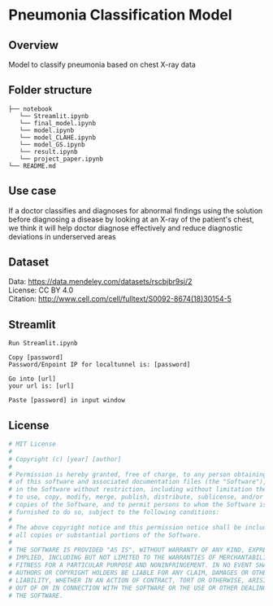# Pneumonia Classification Model

## Overview

Model to classify pneumonia based on chest X-ray data

## Folder structure

```
├── notebook
   └── Streamlit.ipynb
   └── final_model.ipynb
   └── model.ipynb
   └── model_CLAHE.ipynb
   └── model_GS.ipynb
   └── result.ipynb
   └── project_paper.ipynb
└── README.md
```
## Use case

If a doctor classifies and diagnoses for abnormal findings using the solution before diagnosing a disease by looking at an X-ray of the patient's chest, we think it will help doctor diagnose effectively and reduce diagnostic deviations in underserved areas


## Dataset

Data: https://data.mendeley.com/datasets/rscbjbr9sj/2  
License: CC BY 4.0  
Citation: http://www.cell.com/cell/fulltext/S0092-8674(18)30154-5

## Streamlit

```
Run Streamlit.ipynb

Copy [password]
Password/Enpoint IP for localtunnel is: [password]

Go into [url]
your url is: [url]

Paste [password] in input window
```

## License

```python
# MIT License
#
# Copyright (c) [year] [author]
#
# Permission is hereby granted, free of charge, to any person obtaining a copy
# of this software and associated documentation files (the "Software"), to deal
# in the Software without restriction, including without limitation the rights
# to use, copy, modify, merge, publish, distribute, sublicense, and/or sell
# copies of the Software, and to permit persons to whom the Software is
# furnished to do so, subject to the following conditions:
#
# The above copyright notice and this permission notice shall be included in
# all copies or substantial portions of the Software.
#
# THE SOFTWARE IS PROVIDED "AS IS", WITHOUT WARRANTY OF ANY KIND, EXPRESS OR
# IMPLIED, INCLUDING BUT NOT LIMITED TO THE WARRANTIES OF MERCHANTABILITY,
# FITNESS FOR A PARTICULAR PURPOSE AND NONINFRINGEMENT. IN NO EVENT SHALL THE
# AUTHORS OR COPYRIGHT HOLDERS BE LIABLE FOR ANY CLAIM, DAMAGES OR OTHER
# LIABILITY, WHETHER IN AN ACTION OF CONTRACT, TORT OR OTHERWISE, ARISING FROM,
# OUT OF OR IN CONNECTION WITH THE SOFTWARE OR THE USE OR OTHER DEALINGS IN
# THE SOFTWARE.
```

